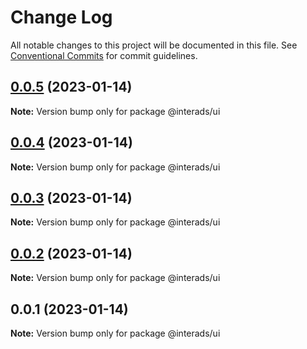 # Change Log

All notable changes to this project will be documented in this file.
See [Conventional Commits](https://conventionalcommits.org) for commit guidelines.

## [0.0.5](https://github.com/pratamaizzat/interads/compare/v0.0.4...v0.0.5) (2023-01-14)

**Note:** Version bump only for package @interads/ui

## [0.0.4](https://github.com/pratamaizzat/interads/compare/v0.0.3...v0.0.4) (2023-01-14)

**Note:** Version bump only for package @interads/ui

## [0.0.3](https://github.com/pratamaizzat/interads/compare/v0.0.2...v0.0.3) (2023-01-14)

**Note:** Version bump only for package @interads/ui

## [0.0.2](https://github.com/pratamaizzat/interads/compare/v0.0.1...v0.0.2) (2023-01-14)

**Note:** Version bump only for package @interads/ui

## 0.0.1 (2023-01-14)

**Note:** Version bump only for package @interads/ui
